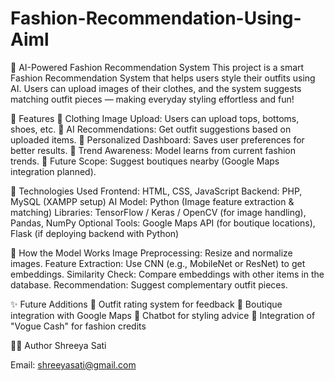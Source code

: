 # Fashion-Recommendation-Using-Aiml
👗 AI-Powered Fashion Recommendation System
This project is a smart Fashion Recommendation System that helps users style their outfits using AI. Users can upload images of their clothes, and the system suggests matching outfit pieces — making everyday styling effortless and fun!

🌟 Features
👕 Clothing Image Upload: Users can upload tops, bottoms, shoes, etc.
🤖 AI Recommendations: Get outfit suggestions based on uploaded items.
🧠 Personalized Dashboard: Saves user preferences for better results.
🎯 Trend Awareness: Model learns from current fashion trends.
💬 Future Scope: Suggest boutiques nearby (Google Maps integration planned).

🧵 Technologies Used
Frontend: HTML, CSS, JavaScript
Backend: PHP, MySQL (XAMPP setup)
AI Model: Python (Image feature extraction & matching)
Libraries: TensorFlow / Keras / OpenCV (for image handling), Pandas, NumPy
Optional Tools: Google Maps API (for boutique locations), Flask (if deploying backend with Python)

🧠 How the Model Works
Image Preprocessing: Resize and normalize images.
Feature Extraction: Use CNN (e.g., MobileNet or ResNet) to get embeddings.
Similarity Check: Compare embeddings with other items in the database.
Recommendation: Suggest complementary outfit pieces.

✨ Future Additions
👚 Outfit rating system for feedback
📍 Boutique integration with Google Maps
💬 Chatbot for styling advice
💸 Integration of "Vogue Cash" for fashion credits

👩‍🎨 Author
Shreeya Sati

Email: shreeyasati@gmail.com
